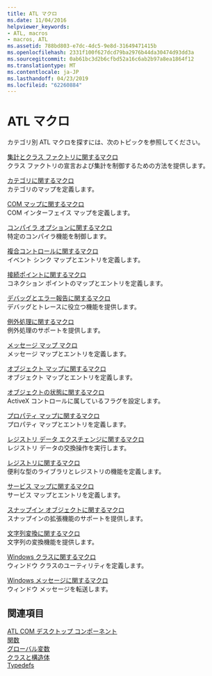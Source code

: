 ```yaml
---
title: ATL マクロ
ms.date: 11/04/2016
helpviewer_keywords:
- ATL, macros
- macros, ATL
ms.assetid: 788bd803-e7dc-4dc5-9e8d-31649471415b
ms.openlocfilehash: 2331f100f627dcd79ba2976b44da30474d93dd3a
ms.sourcegitcommit: 0ab61bc3d2b6cfbd52a16c6ab2b97a8ea1864f12
ms.translationtype: MT
ms.contentlocale: ja-JP
ms.lasthandoff: 04/23/2019
ms.locfileid: "62260884"
---
```

# <a name="atl-macros"></a>ATL マクロ

カテゴリ別 ATL マクロを探すには、次のトピックを参照してください。

[集計とクラス ファクトリに関するマクロ](../../atl/reference/aggregation-and-class-factory-macros.md)<br/>
クラス ファクトリの宣言および集計を制御するための方法を提供します。

[カテゴリに関するマクロ](../../atl/reference/category-macros.md)<br/>
カテゴリのマップを定義します。

[COM マップに関するマクロ](../../atl/reference/com-map-macros.md)<br/>
COM インターフェイス マップを定義します。

[コンパイラ オプションに関するマクロ](../../atl/reference/compiler-options-macros.md)<br/>
特定のコンパイラ機能を制御します。

[複合コントロールに関するマクロ](../../atl/reference/composite-control-macros.md)<br/>
イベント シンク マップとエントリを定義します。

[接続ポイントに関するマクロ](../../atl/reference/connection-point-macros.md)<br/>
コネクション ポイントのマップとエントリを定義します。

[デバッグとエラー報告に関するマクロ](../../atl/reference/debugging-and-error-reporting-macros.md)<br/>
デバッグとトレースに役立つ機能を提供します。

[例外処理に関するマクロ](../../atl/reference/exception-handling-macros.md)<br/>
例外処理のサポートを提供します。

[メッセージ マップ マクロ](../../atl/reference/message-map-macros-atl.md)<br/>
メッセージ マップとエントリを定義します。

[オブジェクト マップに関するマクロ](../../atl/reference/object-map-macros.md)<br/>
オブジェクト マップとエントリを定義します。

[オブジェクトの状態に関するマクロ](../../atl/reference/object-status-macros.md)<br/>
ActiveX コントロールに属しているフラグを設定します。

[プロパティ マップに関するマクロ](../../atl/reference/property-map-macros.md)<br/>
プロパティ マップとエントリを定義します。

[レジストリ データ エクスチェンジに関するマクロ](../../atl/reference/registry-data-exchange-macros.md)<br/>
レジストリ データの交換操作を実行します。

[レジストリに関するマクロ](../../atl/reference/registry-macros.md)<br/>
便利な型のライブラリとレジストリの機能を定義します。

[サービス マップに関するマクロ](../../atl/reference/service-map-macros.md)<br/>
サービス マップとエントリを定義します。

[スナップイン オブジェクトに関するマクロ](../../atl/reference/snap-in-object-macros.md)<br/>
スナップインの拡張機能のサポートを提供します。

[文字列変換に関するマクロ](string-conversion-macros.md)<br/>
文字列の変換機能を提供します。

[Windows クラスに関するマクロ](../../atl/reference/window-class-macros.md)<br/>
ウィンドウ クラスのユーティリティを定義します。

[Windows メッセージに関するマクロ](../../atl/reference/windows-messages-macros.md)<br/>
ウィンドウ メッセージを転送します。

## <a name="see-also"></a>関連項目

[ATL COM デスクトップ コンポーネント](../../atl/atl-com-desktop-components.md)<br/>
[関数](../../atl/reference/atl-functions.md)<br/>
[グローバル変数](../../atl/reference/atl-global-variables.md)<br/>
[クラスと構造体](../../atl/reference/atl-classes.md)<br/>
[Typedefs](../../atl/reference/atl-typedefs.md)
